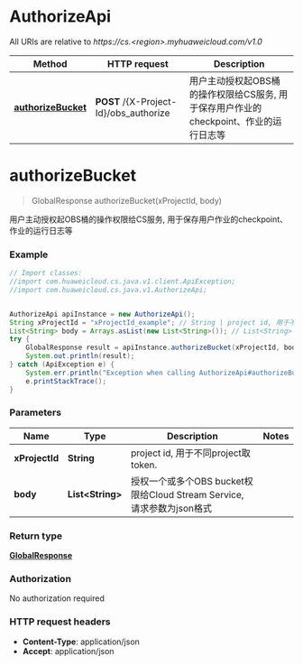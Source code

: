 # AuthorizeApi

All URIs are relative to *https://cs.&lt;region&gt;.myhuaweicloud.com/v1.0*

Method | HTTP request | Description
------------- | ------------- | -------------
[**authorizeBucket**](AuthorizeApi.md#authorizeBucket) | **POST** /{X-Project-Id}/obs_authorize | 用户主动授权起OBS桶的操作权限给CS服务, 用于保存用户作业的checkpoint、作业的运行日志等


<a name="authorizeBucket"></a>
# **authorizeBucket**
> GlobalResponse authorizeBucket(xProjectId, body)

用户主动授权起OBS桶的操作权限给CS服务, 用于保存用户作业的checkpoint、作业的运行日志等



### Example
```java
// Import classes:
//import com.huaweicloud.cs.java.v1.client.ApiException;
//import com.huaweicloud.cs.java.v1.AuthorizeApi;


AuthorizeApi apiInstance = new AuthorizeApi();
String xProjectId = "xProjectId_example"; // String | project id, 用于不同project取token.
List<String> body = Arrays.asList(new List<String>()); // List<String> | 授权一个或多个OBS bucket权限给Cloud Stream Service, 请求参数为json格式
try {
    GlobalResponse result = apiInstance.authorizeBucket(xProjectId, body);
    System.out.println(result);
} catch (ApiException e) {
    System.err.println("Exception when calling AuthorizeApi#authorizeBucket");
    e.printStackTrace();
}
```

### Parameters

Name | Type | Description  | Notes
------------- | ------------- | ------------- | -------------
 **xProjectId** | **String**| project id, 用于不同project取token. |
 **body** | **List&lt;String&gt;**| 授权一个或多个OBS bucket权限给Cloud Stream Service, 请求参数为json格式 |

### Return type

[**GlobalResponse**](GlobalResponse.md)

### Authorization

No authorization required

### HTTP request headers

 - **Content-Type**: application/json
 - **Accept**: application/json


